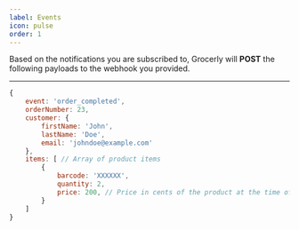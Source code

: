 ```yaml
---
label: Events
icon: pulse
order: 1
---
```


Based on the notifications you are subscribed to, Grocerly will **POST** the following payloads to the webhook you provided.

---

```js [!badge Event] **order_completed**
{
    event: 'order_completed',
    orderNumber: 23,
    customer: {
        firstName: 'John',
        lastName: 'Doe',
        email: 'johndoe@example.com'
    },
    items: [ // Array of product items
        {
            barcode: 'XXXXXX',
            quantity: 2,
            price: 200, // Price in cents of the product at the time of placing an order.
        }
    ]
}
```
